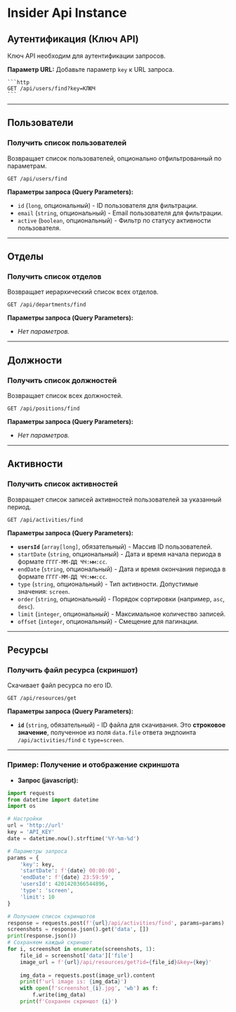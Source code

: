 # Insider Api Instance

## Аутентификация (Ключ API)
Ключ API необходим для аутентификации запросов.

**Параметр URL:** Добавьте параметр `key` к URL запроса.

    ```http
    GET /api/users/find?key=КЛЮЧ
    ```

---

## Пользователи

### Получить список пользователей

Возвращает список пользователей, опционально отфильтрованный по параметрам.

```http
GET /api/users/find
```

**Параметры запроса (Query Parameters):**

* `id` (`long`, опциональный) - ID пользователя для фильтрации.
* `email` (`string`, опциональный) - Email пользователя для фильтрации.
* `active` (`boolean`, опциональный) - Фильтр по статусу активности пользователя.

---

## Отделы

### Получить список отделов

Возвращает иерархический список всех отделов.

```http
GET /api/departments/find
```

**Параметры запроса (Query Parameters):**

* *Нет параметров.*

---

## Должности

### Получить список должностей

Возвращает список всех должностей.

```http
GET /api/positions/find
```

**Параметры запроса (Query Parameters):**

* *Нет параметров.*

---

## Активности

### Получить список активностей

Возвращает список записей активностей пользователей за указанный период.

```http
GET /api/activities/find
```

**Параметры запроса (Query Parameters):**

* **`usersId`** (`array[long]`, обязательный) -
Массив ID пользователей.
* `startDate` (`string`, опциональный) -
Дата и время начала периода в формате `ГГГГ-ММ-ДД ЧЧ:мм:сс`.
* `endDate` (`string`, опциональный) -
Дата и время окончания периода в формате `ГГГГ-ММ-ДД ЧЧ:мм:сс`.
* `type` (`string`, опциональный) - Тип активности. Допустимые значения: `screen`.
* `order` (`string`, опциональный) - Порядок сортировки (например, `asc`, `desc`).
* `limit` (`integer`, опциональный) - Максимальное количество записей.
* `offset` (`integer`, опциональный) - Смещение для пагинации.

---

## Ресурсы

### Получить файл ресурса (скриншот)

Скачивает файл ресурса по его ID.

```http
GET /api/resources/get
```

**Параметры запроса (Query Parameters):**

* **`id`** (`string`, обязательный) - ID файла для скачивания.
Это **строковое значение**, полученное из поля `data.file` ответа эндпоинта
`/api/activities/find` с `type=screen`.

---

### Пример: Получение и отображение скриншота

* **Запрос (javascript):**

```python
import requests
from datetime import datetime
import os

# Настройки
url = 'http://url'
key = 'API_KEY'
date = datetime.now().strftime('%Y-%m-%d')

# Параметры запроса
params = {
    'key': key,
    'startDate': f'{date} 00:00:00',
    'endDate': f'{date} 23:59:59',
    'usersId': 4201420366544896,
    'type': 'screen',
    'limit': 10
}

# Получаем список скриншотов
response = requests.post(f'{url}/api/activities/find', params=params)
screenshots = response.json().get('data', [])
print(response.json())
# Сохраняем каждый скриншот
for i, screenshot in enumerate(screenshots, 1):
    file_id = screenshot['data']['file']
    image_url = f'{url}/api/resources/get?id={file_id}&key={key}'
    
    img_data = requests.post(image_url).content
    print(f'url image is: {img_data}')
    with open(f'screenshot_{i}.jpg', 'wb') as f:
        f.write(img_data)
    print(f'Сохранен скриншот {i}')

```
